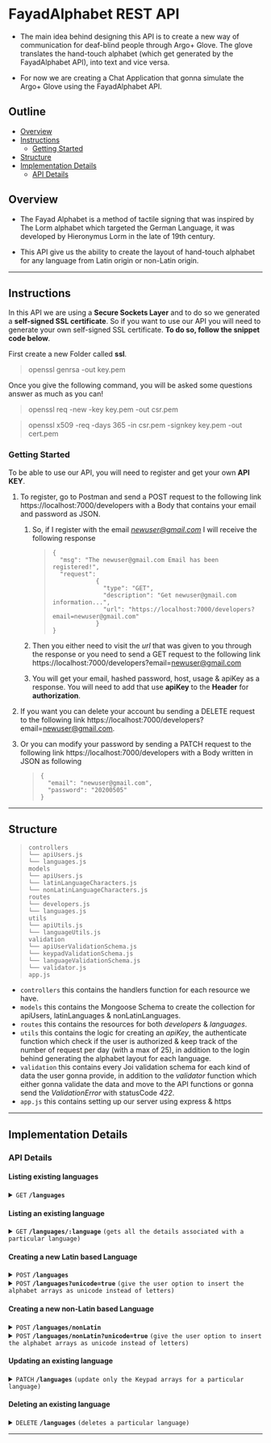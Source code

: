# FayadAlphabet REST API

- The main idea behind designing this API is to create a new way of communication for deaf-blind people through Argo+ Glove. The glove translates the hand-touch alphabet (which get generated by the FayadAlphabet API), into text and vice versa.

- For now we are creating a Chat Application that gonna simulate the Argo+ Glove using the FayadAlphabet API.

## Outline

- [Overview](#overview)
- [Instructions](#instructions)
  - [Getting Started](#getting-started)
- [Structure](#structure)
- [Implementation Details](#implementation-details)
  - [API Details](#api-details)

## Overview

- The Fayad Alphabet is a method of tactile signing that was inspired by The Lorm alphabet which targeted the German Language, it was developed by Hieronymus Lorm in the late of 19th century.

- This API give us the ability to create the layout of hand-touch alphabet for any language from Latin origin or non-Latin origin.

---

## Instructions

In this API we are using a **Secure Sockets Layer** and to do so we generated a **self-signed SSL certificate**.
So if you want to use our API you will need to generate your own self-signed SSL certificate.
**To do so, follow the snippet code below**.

First create a new Folder called **ssl**.

> openssl genrsa -out key.pem

Once you give the following command, you will be asked some questions answer as much as you can!

> openssl req -new -key key.pem -out csr.pem

> openssl x509 -req -days 365 -in csr.pem -signkey key.pem -out cert.pem

### Getting Started

To be able to use our API, you will need to register and get your own **API KEY**.

1.  To register, go to Postman and send a POST request to the following link https://localhost:7000/developers with a Body that contains your email and password as JSON.

    1.  So, if I register with the email *newuser@gmail.com*
        I will receive the following response
        > ```
        > {
        >   "msg": "The newuser@gmail.com Email has been registered!",
        >   "request":
        >             {
        >               "type": "GET",
        >               "description": "Get newuser@gmail.com information...",
        >               "url": "https://localhost:7000/developers?email=newuser@gmail.com"
        >             }
        > }
        > ```
    2.  Then you either need to visit the _url_ that was given to you through the response or you need to send a GET request to the following link https://localhost:7000/developers?email=newuser@gmail.com

    3.  You will get your email, hashed password, host, usage & apiKey as a response. You will need to add that use **apiKey** to the **Header** for **authorization**.

2.  If you want you can delete your account bu sending a DELETE request to the following link https://localhost:7000/developers?email=newuser@gmail.com.

3.  Or you can modify your password by sending a PATCH request to the following link https://localhost:7000/developers with a Body written in JSON as following
    > ```
    > {
    >   "email": "newuser@gmail.com",
    >   "password": "20200505"
    > }
    > ```

---

## Structure

> ```
> controllers
> └── apiUsers.js
> └── languages.js
> models
> └── apiUsers.js
> └── latinLanguageCharacters.js
> └── nonLatinLanguageCharacters.js
> routes
> └── developers.js
> └── languages.js
> utils
> └── apiUtils.js
> └── languageUtils.js
> validation
> └── apiUserValidationSchema.js
> └── keypadValidationSchema.js
> └── languageValidationSchema.js
> └── validator.js
> app.js
> ```

- `controllers` this contains the handlers function for each resource we have.
- `models` this contains the Mongoose Schema to create the collection for apiUsers, latinLanguages & nonLatinLanguages.
- `routes` this contains the resources for both _developers_ & _languages_.
- `utils` this contains the logic for creating an _apiKey_, the authenticate function which check if the user is authorized & keep track of the number of request per day (with a max of 25), in addition to the login behind generating the alphabet layout for each language.
- `validation` this contains every Joi validation schema for each kind of data the user gonna provide, in addition to the _validator_ function which either gonna validate the data and move to the API functions or gonna send the _ValidationError_ with statusCode _422_.
- `app.js` this contains setting up our server using express & https

---

## Implementation Details

### API Details

#### Listing existing languages

<details>
 <summary><code>GET</code> <code><b>/languages</b></code></summary>

##### Parameters

> None

##### Responses

> | http code | content-type       | response                                                |
> | --------- | ------------------ | ------------------------------------------------------- |
> | `200`     | `application/json` | `json`                                                  |
> | `500`     | `application/json` | `{ msg: 'app could not retrieve data from database!' }` |

##### Example

> ```Postman
>  GET -> https://localhost:7000/languages
> ```

</details>

#### Listing an existing language

<details>
 <summary><code>GET</code> <code><b>/languages/:language</b></code> <code>(gets all the details associated with a particular language)</code></summary>

##### Parameters

> | name     | type     |
> | -------- | -------- |
> | language | required |

##### Responses

> | http code | content-type       | response                                                     |
> | --------- | ------------------ | ------------------------------------------------------------ |
> | `200`     | `application/json` | Check the example below                                      |
> | `404`     | `application/json` | `` { msg: `The ${languageQuery} Language is not found!` } `` |

##### Example

> ```Postman
>  GET -> https://localhost:7000/languages/:language
>  Path Variables: KEY -> language, VALUE -> English
> ```

</details>

#### Creating a new Latin based Language

<details>
 <summary><code>POST</code> <code><b>/languages</b></code></summary>

##### Parameters

> None

##### Responses

> | http code | content-type       | response                                               |
> | --------- | ------------------ | ------------------------------------------------------ |
> | `201`     | `application/json` | `The ${newLanguage.language} Language has been added!` |
> | `422`     | `application/json` | `{ msg: error.message.split(':')[2] }`                 |
> | `500`     | `application/json` | `${error.message}`                                     |

##### Example

> ```POSTMAN
>  POST -> https://localhost:7000/languages
>  Body -> {
>            "language": "German",
>            "capsAlphabet": ["A", "B", "C", "D", "E", "F", "G", "H", "I", "J", "K", "L", "M", "N", "O", "P", "Q", "R", "S", "T", "U", "V", "W", "X", "Y", "Z", "Ä", "Ö", "Ü", "ẞ"],
>            "lowerAlphabet": ["a", "b", "c", "d", "e", "f", "g", "h", "i", "j", "k", "l", "m", "n", "o", "p", "q", "r", "s", "t", "u", "v", "w", "x", "y", "z", "ä", "ö", "ü", "ß"]
>          }
> ```

</details>

<details>
 <summary><code>POST</code> <code><b>/languages?unicode=true</b></code> <code>(give the user option to insert the alphabet arrays as unicode instead of letters)</code></summary>

##### Parameters

> None

##### Responses

> | http code | content-type       | response                                               |
> | --------- | ------------------ | ------------------------------------------------------ |
> | `201`     | `application/json` | `The ${newLanguage.language} Language has been added!` |
> | `422`     | `application/json` | `{ msg: error.message.split(':')[2] }`                 |
> | `500`     | `application/json` | `${error.message}`                                     |

##### Example

> ```Postman
>  POST -> https://localhost:7000/languages?unicode=true
>  Body -> {
>           "language": "Spanish",
>           "capsAlphabet": ["0041", "0042", "0043", "0044", "0045", "0046", "0047", "0048", "0049", "004A", "004B", "004C", "004D", "004E", "00D1", "004F", "0050", "0051", "0052", "0053", "0054", "0055", "0056", "0057", "0058", "0059", "005A", "00C1", "00C9", "00CD", "00D3", "00DA", "00DD", "00CA", "00DC"],
>           "lowerAlphabet": ["0061", "0062", "0063", "0064", "0065", "0066", "0067", "0068", "0069", "006A", "006B", "006C", "006D", "006E", "00F1", "006F", "0070", "0071", "0072", "0073", "0074", "0075", "0076", "0077", "0078", "0079", "007A", "00E1", "00E9", "00ED", "00F3", "00FA", "00FD", "00EA", "00FC"],
>           "specialSymbols": ["¡", "@", "¿"],
>           "thirdKeypadLayer": ["0025", "005F", "0027", "0028", "0029", "0024", "00AB", "00BB", "20AC", "002C", "003A", "00A3"],
>           "fourthKeypadLayer": ["005C", "007C", "007E", "003C", "003E", "005E", "005B", "005D", "003B", "007B", "007D", "0060"]
>          }
> ```

</details>

#### Creating a new non-Latin based Language

<details>
 <summary><code>POST</code> <code><b>/languages/nonLatin</b></code></summary>

##### Parameters

> None

##### Responses

> | http code | content-type       | response                                               |
> | --------- | ------------------ | ------------------------------------------------------ |
> | `201`     | `application/json` | `The ${newLanguage.language} Language has been added!` |
> | `422`     | `application/json` | `{ msg: error.message.split(':')[2] }`                 |
> | `500`     | `application/json` | `${error.message}`                                     |

##### Example

> ```Postman
>  POST -> https://localhost:7000/languages/nonLatin
>  Body -> {
>            "language": "Arabic",
>            "Alphabet": ["ا", "ب", "ت", "ث", "ج", "ح", "خ", "د", "ذ", "ر", "ز", "س", "ش", "ص", "ض", "ط", "ظ", "ع", "غ", "ف", "ق", "ك", "ل", "م", "ن", "ه", "و", "ي", "آ", "ى", "ة", "أ", "ؤ", "إ", "ئ", "ء", "ً", "ٌ", "ٍ", "َ", "ُ", "ِ", "ّ", "ْ"],
>            "firstKeypadLayer": ["٧", "٨", "٩", "٤", "٥", "٦", "١", "٢", "٣", "*", "٠", "#"],
>            "thirdKeypadLayer": ["066A", "005F", "0027", "0028", "0029", "0024", "0022", "003A", "20AC", "060C", "061B", "00A3"]
>          }
> ```

</details>

<details>
 <summary><code>POST</code> <code><b>/languages/nonLatin?unicode=true</b></code> <code>(give the user option to insert the alphabet arrays as unicode instead of letters)</code></summary>

##### Parameters

> None

##### Responses

> | http code | content-type       | response                                               |
> | --------- | ------------------ | ------------------------------------------------------ |
> | `201`     | `application/json` | `The ${newLanguage.language} Language has been added!` |
> | `422`     | `application/json` | `{ msg: error.message.split(':')[2] }`                 |
> | `500`     | `application/json` | `${error.message}`                                     |

##### Example

> ```Postman
>  POST -> https://localhost:7000/languages/nonLatin?unicode=true
>  Body ->  {
>             "language": "Arabic",
>             "Alphabet": ['0627','0628','062A','062B','062C','062D', '062E', '062F', '0630', '0631', '0632', '0633', '0634', '0635', '0636', '0637', '0638', '0639', '063A', '0641', '0642', '0643', '0644', '0645', '0646', '0647', '0648', '064A', '0622', '0649', '0629', '0623', '0624', '0625', '0626', '0621', '064B', '064C', '064D', '064E', '064F', '0650', '0651', '0652', '007E'],
>             "firstKeypadLayer": [ '0661', '0662', '0663', '0664', '0665', '0666', '0667', '0668', '0669', '002A', '0660', '0023']
>           }
> ```

</details>

#### Updating an existing language

<details>
  <summary><code>PATCH</code> <code><b>/languages</b></code> <code>(update only the Keypad arrays for a particular language)</code></summary>

##### Parameters

> | name     | type     |
> | -------- | -------- |
> | language | required |

##### Responses

> | http code | content-type       | response                                                 |
> | --------- | ------------------ | -------------------------------------------------------- |
> | `200`     | `application/json` | `The ${newLanguage.language} Language has been updated!` |
> | `422`     | `application/json` | `{ msg: error.message.split(':')[2] }`                   |
> | `500`     | `application/json` | `${error.message}`                                       |

##### Example

> ```Postman
>  PATCH -> https://localhost:7000/languages/:language
>  Path Variables: KEY -> language, VALUE -> English
>  Body -> {
>             "firstKeypadLayer": ["*", "0", "#"]
>          }
> ```

</details>

#### Deleting an existing language

<details>
  <summary><code>DELETE</code> <code><b>/languages</b></code> <code>(deletes a particular language)</code></summary>

##### Parameters

> | name     | type     |
> | -------- | -------- |
> | language | required |

##### Responses

> | http code | content-type       | response                                                      |
> | --------- | ------------------ | ------------------------------------------------------------- |
> | `200`     | `application/json` | `The ${languageQuery} Language has been deleted!`             |
> | `404`     | `application/json` | `` { msg: `The ${languageQuery} Language is not found!` }  `` |

##### Example

> ```Postman
>  DELETE -> https://localhost:7000/languages/:language
>  Path Variables: KEY -> language, VALUE -> German
> ```

</details>

---
